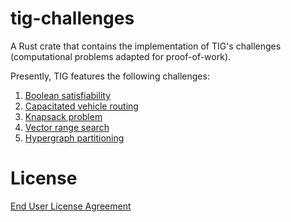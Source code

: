 # tig-challenges

A Rust crate that contains the implementation of TIG's challenges (computational problems adapted for proof-of-work).

Presently, TIG features the following challenges:
1. [Boolean satisfiability](./src/satisfiability.md)
2. [Capacitated vehicle routing](./src/vehicle_routing.md)
3. [Knapsack problem](./src/knapsack.md)
4. [Vector range search](./src/vector_search.md)
5. [Hypergraph partitioning](./src/hypergraph.md)

# License

[End User License Agreement](../docs/agreements/end_user_license_agreement.pdf)